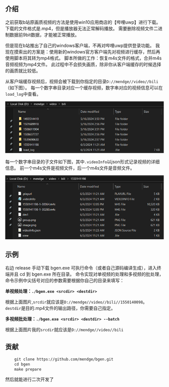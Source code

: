 ## 介绍
之前获取b站原画质视频的方法是使用win10应用商店的【哔哩uwp】进行下载。
下载的文件格式是.mp4，但是播放器无法正常解码播放。
需要删除视频文件二进制数据前9bit数据，才能被正常播放。

但是现在b站推出了自己的windows客户端，不再对哔哩uwp提供登录功能。
我现在摸索出的方案是：使用新的windows官方客户端先对视频进行缓存，然后再使用脚本将其转为mp4格式。
脚本所做的工作：恢复m4s文件的格式，合并m4s音频视频为mp4文件。
此过程中不会损失画质，除非你从客户端缓存的时候选择的画质就比较低。

从客户端缓存视频后，视频会被下载到你指定的目录`D://mendge//video//bili`（如下图）。
每一个数字串目录对应一个缓存视频，数字串对应的视频信息可以在`load_log`中查看。

![img.png](images/parent_dir.png)

每一个数字串目录的子文件如下图，其中`.videoInfo`以json形式记录视频的详细信息。 前一个m4s文件是视频文件，后一个m4s文件是音频文件。

![img_1.png](images/single_dir.png)

## 示例
右边 release 手动下载 bgen.exe 可执行命令（或者自己源码编译生成），进入终端并且 cd 到 bgen.exe 所在目录。
命令实现对单视频的处理和多视频的批处理，命令示例中尖括号对应的参数需要根据你自己的目录来填写：

**单视频处理：`./bgen.exe <srcdir> <destdir>`**

根据上面图片,`srcdir`就应该是`D://mendge//video//bili//1550140098`。
`destdir`是目的.mp4文件的输出路径，你需要自己指定。

**多视频批处理：`./bgen.exe <srcdir> <destdir> --batch`**

根据上面图片我的`srcdir`就应该是`D://mendge//video//bili`

## 贡献
```shell
    git clone https://github.com/mendge/bgen.git
    cd bgen
    make prepare
```
然后就能进行二次开发了
